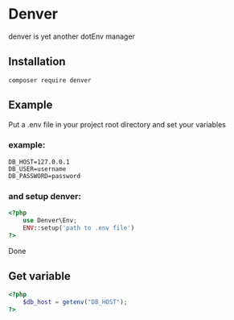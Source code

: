 # Denver

denver is yet another dotEnv manager

## Installation

```console
composer require denver
```

## Example

Put a .env file in your project root directory and set your variables

### example:
```
DB_HOST=127.0.0.1
DB_USER=username
DB_PASSWORD=password
```

### and setup denver: 

```php
<?php
    use Denver\Env;
    ENV::setup('path to .env file')
?>
```

Done

## Get variable

```php
<?php
    $db_host = getenv("DB_HOST");
?>
```